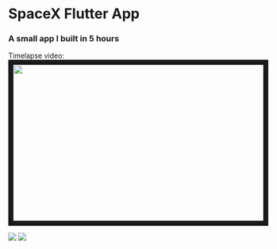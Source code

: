 # SpaceX Flutter App
### A small app I built in 5 hours

Timelapse video:
<a href="http://www.youtube.com/watch?feature=player_embedded&v=m49bP5alwPU
" target="_blank"><img src="http://img.youtube.com/vi/m49bP5alwPU/0.jpg" 
alt="" width="560" height="315" border="10" /></a>

![](https://i.imgur.com/3aDOhSa.png)
![](https://i.imgur.com/23zcw9p.png)

